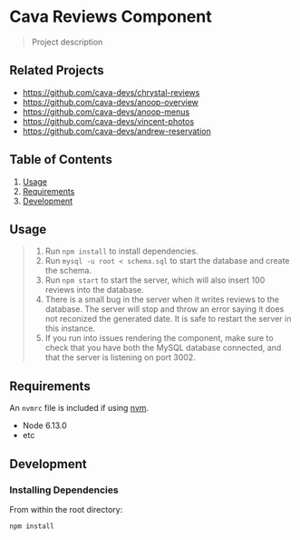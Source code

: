 # Cava Reviews Component

> Project description

## Related Projects

  - https://github.com/cava-devs/chrystal-reviews
  - https://github.com/cava-devs/anoop-overview
  - https://github.com/cava-devs/anoop-menus
  - https://github.com/cava-devs/vincent-photos
  - https://github.com/cava-devs/andrew-reservation

## Table of Contents

1. [Usage](#Usage)
1. [Requirements](#requirements)
1. [Development](#development)

## Usage

> 1. Run `npm install` to install dependencies.
> 2. Run `mysql -u root < schema.sql` to start the database and create the schema.
> 3. Run `npm start` to start the server, which will also insert 100 reviews into the database.
> 4. There is a small bug in the server when it writes reviews to the database. The server will stop and throw an error saying it does not reconized the generated date. It is safe to restart the server in this instance.
> 5. If you run into issues rendering the component, make sure to check that you have both the MySQL database connected, and that the server is listening on port 3002.


## Requirements

An `nvmrc` file is included if using [nvm](https://github.com/creationix/nvm).

- Node 6.13.0
- etc

## Development

### Installing Dependencies

From within the root directory:

```
npm install
```

